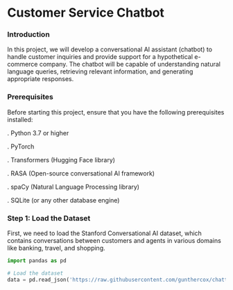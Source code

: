 # Customer Service Chatbot

### Introduction
In this project, we will develop a conversational AI assistant (chatbot) to handle customer inquiries and provide support for a hypothetical e-commerce company. The chatbot will be capable of understanding natural language queries, retrieving relevant information, and generating appropriate responses.

### Prerequisites
Before starting this project, ensure that you have the following prerequisites installed:

. Python 3.7 or higher

. PyTorch

. Transformers (Hugging Face library)

. RASA (Open-source conversational AI framework)

. spaCy (Natural Language Processing library)

. SQLite (or any other database engine)

### Step 1: Load the Dataset
First, we need to load the Stanford Conversational AI dataset, which contains conversations between customers and agents in various domains like banking, travel, and shopping.
```python
import pandas as pd

# Load the dataset
data = pd.read_json('https://raw.githubusercontent.com/gunthercox/chatterbot-corpus/master/data/stanford_convertional_ai/stanford_convertional_ai.json')
```
